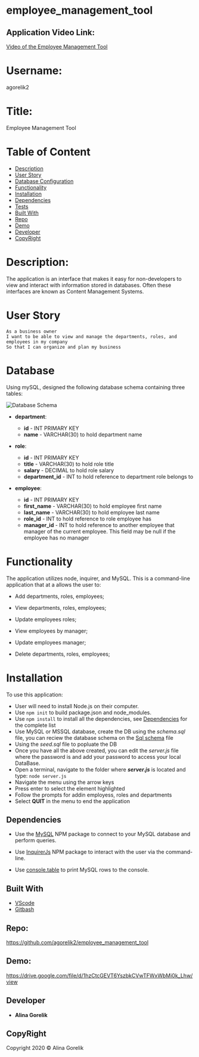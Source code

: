 # employee_management_tool

## Application Video Link:

[Video of the Employee Management Tool](https://drive.google.com/file/d/1hzCtcGEVT6YszbkCVwTFWxWbMi0k_Lhw/view)

# Username:

agorelik2

# Title:

Employee Management Tool

# Table of Content

- [Description](#description)
- [User Story](#user_story)
- [Database Configuration](#database)
- [Functionality](#functionality)
- [Installation](#installation)
- [Dependencies](#dependencies)
- [Tests](#tests)
- [Built With](#built-with)
- [Repo](#repo)
- [Demo](#demo)
- [Developer](#developer)
- [CopyRight](#copyright)

# Description:

The application is an interface that makes it easy for non-developers to view and interact with information stored in databases. Often these interfaces are known as Content Management Systems.

# User Story

```
As a business owner
I want to be able to view and manage the departments, roles, and employees in my company
So that I can organize and plan my business
```

# Database

Using mySQL, designed the following database schema containing three tables:

![Database Schema](Assets/schema.png)

- **department**:

  - **id** - INT PRIMARY KEY
  - **name** - VARCHAR(30) to hold department name

- **role**:

  - **id** - INT PRIMARY KEY
  - **title** - VARCHAR(30) to hold role title
  - **salary** - DECIMAL to hold role salary
  - **department_id** - INT to hold reference to department role belongs to

- **employee**:

  - **id** - INT PRIMARY KEY
  - **first_name** - VARCHAR(30) to hold employee first name
  - **last_name** - VARCHAR(30) to hold employee last name
  - **role_id** - INT to hold reference to role employee has
  - **manager_id** - INT to hold reference to another employee that manager of the current employee. This field may be null if the employee has no manager

# Functionality

The application utilizes node, inquirer, and MySQL. This is a command-line application that at a allows the user to:

- Add departments, roles, employees;

- View departments, roles, employees;

- Update employees roles;

- View employees by manager;

- Update employees manager;

- Delete departments, roles, employees;

# Installation

To use this application:

- User will need to install Node.js on their computer.
- Use `npm init` to build package.json and node_modules.
- Use `npm install` to install all the dependencies, see [Dependencies](#dependencies) for the complete list
- Use MySQL or MSSQL database, create the DB using the _schema.sql_ file, you can reciew the database schema on the [Sql schema](#schema) file
- Using the _seed.sql_ file to popluate the DB
- Once you have all the above created, you can edit the _server.js_ file where the password is and add your password to access your local DataBase.
- Open a terminal, navigate to the folder where **_server.js_** is located and type: `node server.js`
- Navigate the menu using the arrow keys
- Press enter to select the element highlighted
- Follow the prompts for addin employess, roles and departments
- Select **QUIT** in the menu to end the application

## Dependencies

- Use the [MySQL](https://www.npmjs.com/package/mysql) NPM package to connect to your MySQL database and perform queries.

- Use [InquirerJs](https://www.npmjs.com/package/inquirer/v/0.2.3) NPM package to interact with the user via the command-line.

- Use [console.table](https://www.npmjs.com/package/console.table) to print MySQL rows to the console.

## Built With

- [VScode](https://code.visualstudio.com/)
- [Gitbash](https://gitforwindows.org/)

## Repo:

https://github.com/agorelik2/employee_management_tool

## Demo:

https://drive.google.com/file/d/1hzCtcGEVT6YszbkCVwTFWxWbMi0k_Lhw/view

## Developer

- **Alina Gorelik**

## CopyRight

Copyright 2020 &copy; Alina Gorelik
